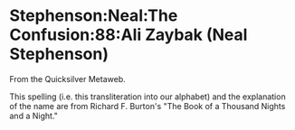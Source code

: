 
# Stephenson:Neal:The Confusion:88:Ali Zaybak (Neal Stephenson)

From the Quicksilver Metaweb.

This spelling (i.e. this transliteration into our alphabet) and the explanation of the name are from Richard F. Burton's "The Book of a Thousand Nights and a Night."
